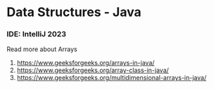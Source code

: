 # Data Structures - Java

### IDE: IntelliJ 2023

Read more about Arrays
1. https://www.geeksforgeeks.org/arrays-in-java/
2. https://www.geeksforgeeks.org/array-class-in-java/
3. https://www.geeksforgeeks.org/multidimensional-arrays-in-java/